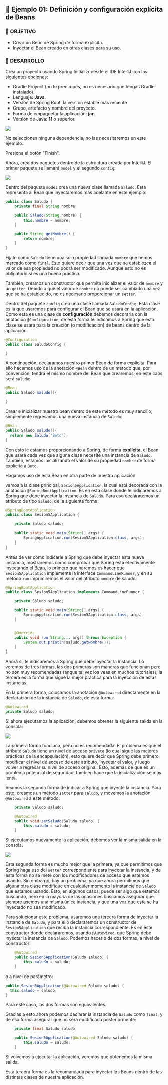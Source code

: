 ## 🧠 Ejemplo 01: Definición y configuración explícita de Beans

### 🎯 OBJETIVO

- Crear un Bean de Spring de forma explícita.
- Inyectar el Bean creado en otras clases para su uso.


### 🎩 DESARROLLO

Crea un proyecto usando Spring Initializr desde el IDE IntelliJ con las siguientes opciones:

  - Gradle Proyect (no te preocupes, no es necesario que tengas Gradle instalado).
  - Lenguaje: **Java**.
  - Versión de Spring Boot, la versión estable más reciente
  - Grupo, artefacto y nombre del proyecto.
  - Forma de empaquetar la aplicación: **jar**.
  - Versión de Java: **11** o superior.

![](img/img_01.png)

No selecciones ninguna dependencia, no las necesitaremos en este ejemplo.

Presiona el botón "Finish".

Ahora, crea dos paquetes dentro de la estructura creada por IntelliJ. El primer paquete se llamará `model` y el segundo `config`:

![](img/img_02.png)

Dentro del paquete `model` crea una nueva clase llamada `Saludo`. Esta representa al Bean que inyectaremos más adelante en este ejemplo:

```java
public class Saludo {
    private final String nombre;

    public Saludo(String nombre) {
        this.nombre = nombre;
    }

    public String getNombre() {
        return nombre;
    }
}
```

Fíjate como `Saludo` tiene una sola propiedad llamada `nombre` que hemos marcado como `final`. Esto quiere decir que una vez que se establezca el valor de esa propiedad no podrá ser modificado. Aunque esto no es obligatorio sí es una buena práctica.

También, creamos un constructor que permita inicializar el valor de `nombre` y un `getter`. Debido a que el valor de `nombre` no puede ser cambiado una vez que se ha establecido, no es necesario proporcionar un `setter`.

Dentro del paquete `config` crea una clase llamada `SaludoConfig`. Esta clase es la que usaremos para configurar el Bean que se usará en la aplicación. Como esta es una clase de **configuración** debemos decorarla con la anotación `@Configuration`, de esta forma le indicamos a Spring que esta clase se usará para la creación (o modificación) de beans dentro de la aplicación:

```java
@Configuration
public class SaludoConfig {

}
```

A continuación, declaramos nuestro primer Bean de forma explícita. Para ello hacemos uso de la anotación `@Bean` dentro de un método que, por convención, tendrá el mismo nombre del Bean que crearemos; en este caos será `saludo`:

```java
@Bean
public Saludo saludo(){

}
```

Crear e inicializar nuestro bean dentro de este método es muy sencillo, simplemente regresamos una nueva instancia de `Saludo`:

```java
@Bean
public Saludo saludo(){
  return new Saludo("Beto");
}
```

Con esto le estamos proporcionando a Spring, de forma **explícita**, el Bean que usará cada vez que alguna clase necesite una instancia de `Saludo`. También, estamos inicializando el valor de su propiedad `nombre` de forma explícita a `Beto`.

Hagamos uso de esta Bean en otra parte de nuestra aplicación.

vamos a la clase principal, `Sesion5Application`, la cual está decorada con la anotación `@SpringBootApplication`. Es en esta clase donde le indicaremos a Spring que debe inyectar la instancia de `Saludo`. Para eso declararemos un atributo de tipo `Saludo`, de la siguiente forma:

```java
@SpringBootApplication
public class Sesion5Application {

    private Saludo saludo;
    
    public static void main(String[] args) {
        SpringApplication.run(Sesion5Application.class, args);
    }   
}
```

Antes de ver cómo indicarle a Spring que debe inyectar esta nueva instancia, mostraremos como comprobar que Spring está efectívamente inyectando el Bean, lo primero que haremos es hacer que `Sesion5Application` implemente la interface `CommandLineRunner`, y en su método `run` imprimiremos el valor del atributo `nombre` de saludo:

```java
@SpringBootApplication
public class Sesion5Application implements CommandLineRunner {

    private Saludo saludo;

    public static void main(String[] args) {
        SpringApplication.run(Sesion5Application.class, args);
    }


	@Override
	public void run(String... args) throws Exception {
		System.out.println(saludo.getNombre());
	}
}
```

Ahora sí, le indicaremos a Spring que debe inyectar la instancia. Lo veremos de tres formas, las dos primeras son maneras que funcionan pero no son muy recomendadas (anque tal vez los veas en muchos tutoriales), la tercera es la forma que sigue la mejor práctica para la inyección de estas instancias.

En la primera forma, colocamos la anotación `@Autowired` directamente en la declaración de la instancia de `Saludo`, de esta forma:

```java
@Autowired
private Saludo saludo;
```

Si ahora ejecutamos la aplicación, debemos obtener la siguiente salida en la consola:

![](img/img_03.png)

La primera forma funciona, pero no es recomendada. El problema es que el atributo `Saludo` tiene un nivel de acceso `private` (lo cual sigue las mejores prácticas de la encapsulación), esto quiere decir que Spring debe primero modificar el nivel de acceso de este atributo, inyectar el valor, y luego volver a regresar su nivel de acceso original. Esto, además de que es un problema potencial de seguridad, también hace que la inicialización se más lenta.

Veamos la segunda forma de indicar a Spring que inyecte la instancia. Para esto, creamos un método `setter` para `saludo`, y movemos la anotación `@Autowired` a este método:

```java
    private Saludo saludo;

    @Autowired
    public void setSaludo(Saludo saludo) {
        this.saludo = saludo;
    }
```

Si ejecutamos nuevamente la aplicación, debemos ver la misma salida en la consola. 

![](img/img_03.png)

Esta segunda forma es mucho mejor que la primera, ya que permitimos que Spring haga uso del `setter` correspondiente para inyectar la instancia, y de esta forma no se mete con los modificadores de acceso que estemos usando. Sin embargo, hay un problema, ya que ahora permitimos que alguna otra clase modifique en cualquier momento la instancia de `Saludo` que estamos usando. Esto, en algunos casos, puede ser algo que estemos buscando, pero en la mayoría de las ocasiones buscamos asegurar que siempre usemos una misma única instancia, y que una vez que esta se ha inyectado no sea modificado. 

Para solucionar este problema, usaremos una tercera forma de inyectar la instancia de `Saludo`, y para ello declararemos un constructor de `Sesion5Application` que reciba la instancia correspondiente. Es en este constructor donde declararemos, usando `@Autowired`, que Spring debe inyectar la instancia de `Saludo`. Podemos hacerlo de dos formas, a nivel de constructor:

```java
    @Autowired
    public Sesion5Application(Saludo saludo) {
        this.saludo = saludo;
    }
```

o a nivel de parámetro:

```java
public Sesion5Application(@Autowired Saludo saludo) {
  this.saludo = saludo; 
}
```

Para este caso, las dos formas son equivalentes. 

Gracias a esto ahora podemos declarar la instancia de `Saludo` como `final`, y de esa forma asegurar que no será modificada posteriormente:

```java
    private final Saludo saludo;

    public Sesion5Application(@Autowired Saludo saludo) {
        this.saludo = saludo;
    }
```

Si volvemos a ejecutar la aplicación, veremos que obtenemos la misma salida.

Esta tercera forma es la recomandada para inyectar los Beans dentro de las distintas clases de nuestra aplicación.
